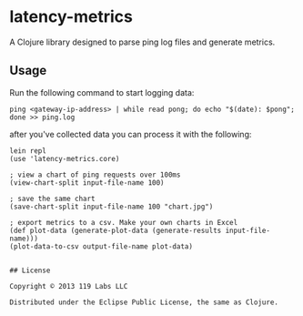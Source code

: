 # latency-metrics

A Clojure library designed to parse ping log files and generate metrics.

## Usage

Run the following command to start logging data: 

```ping <gateway-ip-address> | while read pong; do echo "$(date): $pong"; done >> ping.log```

after you've collected data you can process it with the following:

```
lein repl
(use 'latency-metrics.core)

; view a chart of ping requests over 100ms
(view-chart-split input-file-name 100)

; save the same chart
(save-chart-split input-file-name 100 "chart.jpg")

; export metrics to a csv. Make your own charts in Excel
(def plot-data (generate-plot-data (generate-results input-file-name)))
(plot-data-to-csv output-file-name plot-data)


## License

Copyright © 2013 119 Labs LLC

Distributed under the Eclipse Public License, the same as Clojure.
